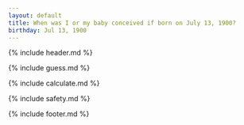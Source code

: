 ```yaml
---
layout: default
title: When was I or my baby conceived if born on July 13, 1900?
birthday: Jul 13, 1900
---
```


{% include header.md %}

{% include guess.md %}

{% include calculate.md %}

{% include safety.md %}

{% include footer.md %}



